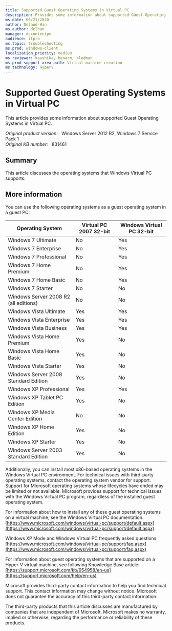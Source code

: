 ```yaml
---
title: Supported Guest Operating Systems in Virtual PC
description: Provides some information about supported Guest Operating Systems in Virtual PC
ms.date: 09/21/2020
author: Deland-Han
ms.author: delhan 
manager: dscontentpm
audience: itpro
ms.topic: troubleshooting
ms.prod: windows-client
localization_priority: medium
ms.reviewer: kaushika, benarm, kledman
ms.prod-support-area-path: Virtual machine creation
ms.technology: HyperV
---
```

# Supported Guest Operating Systems in Virtual PC

This article provides some information about supported Guest Operating Systems in Virtual PC.

_Original product version:_ &nbsp; Windows Server 2012 R2, Windows 7 Service Pack 1  
_Original KB number:_ &nbsp; 831461

## Summary

This article discusses the operating systems that Windows Virtual PC supports.

## More information

You can use the following operating systems as a guest operating system in a guest PC:

|Operating System|Virtual PC 2007 32-bit|Windows Virtual PC 32-bit|
|---|---|---|
|Windows 7 Ultimate|No|Yes|
|Windows 7 Enterprise|No|Yes|
|Windows 7 Professional|No|Yes|
|Windows 7 Home Premium|No|Yes|
|Windows 7 Home Basic|No|Yes|
|Windows 7 Starter|No|No|
|Windows Server 2008 R2 (all editions)|No|No|
|Windows Vista Ultimate|Yes|Yes|
|Windows Vista Enterprise|Yes|Yes|
|Windows Vista Business|Yes|Yes|
|Windows Vista Home Premium|Yes|No|
|Windows Vista Home Basic|Yes|No|
|Windows Vista Starter|Yes|No|
|Windows Server 2008 Standard Edition|Yes|No|
|Windows XP Professional|Yes|Yes|
|Windows XP Tablet PC Edition|Yes|No|
|Windows XP Media Center Edition|No|No|
|Windows XP Home Edition|Yes|No|
|Windows XP Starter|Yes|No|
|Windows Server 2003 Standard Edition|Yes|No|

Additionally, you can install most x86-based operating systems in the Windows Virtual PC environment. For technical issues with third-party operating systems, contact the operating system vendor for support. Support for Microsoft operating systems whose lifecycles have ended may be limited or not available. Microsoft provides support for technical issues with the Windows Virtual PC program, regardless of the installed guest operating system.

For information about how to install any of these guest operating systems on a virtual machine, see the Windows Virtual PC documentation.  
 [https://www.microsoft.com/windows/virtual-pc/support/default.aspx](https://www.microsoft.com/windows/virtual-pc/support/default.aspx) 

Windows XP Mode and Windows Virtual PC frequently asked questions:  
 [https://www.microsoft.com/windows/virtual-pc/support/faq.aspx](https://www.microsoft.com/windows/virtual-pc/support/faq.aspx) 

For information about guest operating systems that are supported on a Hyper-V virtual machine, see following Knowledge Base article:  
 [https://support.microsoft.com/kb/954958/en-us](https://support.microsoft.com/help/en-us) 

Microsoft provides third-party contact information to help you find technical support. This contact information may change without notice. Microsoft does not guarantee the accuracy of this third-party contact information.  

The third-party products that this article discusses are manufactured by companies that are independent of Microsoft. Microsoft makes no warranty, implied or otherwise, regarding the performance or reliability of these products.
